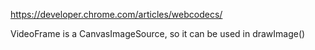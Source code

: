 https://developer.chrome.com/articles/webcodecs/

VideoFrame is a CanvasImageSource, so it can be used in drawImage()